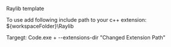   Raylib template

To use add following include path to your c++ extension:
    ${workspaceFolder}\Raylib

 Targegt: Code.exe + --extensions-dir "Changed Extension Path" 
